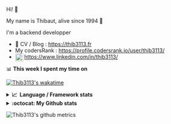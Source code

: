 Hi! 👋

My name is Thibaut, alive since 1994 🍷

I'm a backend developper

-   📝 CV / Blog : https://thib3113.fr
-   My codersRank : https://profile.codersrank.io/user/thib3113/
-   <a href="https://www.linkedin.com/in/thib3113/"><img align="left" alt="Thib3113's Linkedin" width="21px" src="https://img.icons8.com/color/48/linkedin.png" /></a> https://www.linkedin.com/in/thib3113/

📊 **This week I spent my time on**

[![Thib3113's wakatime](https://github-readme-stats.vercel.app/api/wakatime?username=thib3113&layout=default&theme=dracula&langs_count=6&hide_title=true&hide_border=true)](https://wakatime.com/@thib3113)

<details>
  <summary><b>📈&nbsp;&nbsp;Language&nbsp;/&nbsp;Framework stats</b></summary>
  <br/>  
  <a href='https://profile.codersrank.io/user/thib3113/'>
  <img src='http://cr-skills-chart-widget.azurewebsites.net/api/api?username=thib3113&padding=30&skills=php,batchfile,javascript,less,mysql,reactjs,scss,shell,typescript,vue'>
  </a>
</details>

<details>
  <summary><b>:octocat: My Github stats</b></summary>
  <br/>  
  
  <img src="https://github-readme-stats.vercel.app/api?username=thib3113&theme=dracula&show_icons=true&" alt="Thib3113's GitHub stats" />

<!--START_SECTION:activity-->

1. 🎉 Merged PR [#262](https://github.com/thib3113/vban/pull/262) in [thib3113/vban](https://github.com/thib3113/vban)
2. 🎉 Merged PR [#254](https://github.com/thib3113/vban/pull/254) in [thib3113/vban](https://github.com/thib3113/vban)
3. 🎉 Merged PR [#252](https://github.com/thib3113/vban/pull/252) in [thib3113/vban](https://github.com/thib3113/vban)
4. 🚀 Published release [V1.2.0 - Allow custom mappers](https://github.com/spailybot/moleculer-auto-openapi/releases/tag/v1.2.0) in [spailybot/moleculer-auto-openapi](https://github.com/spailybot/moleculer-auto-openapi)
5. 🚀 Published release [Allow to filter aliases](https://github.com/spailybot/moleculer-auto-openapi/releases/tag/v1.1.0) in [spailybot/moleculer-auto-openapi](https://github.com/spailybot/moleculer-auto-openapi)
 <!--END_SECTION:activity-->

</details>

![Thib3113's github metrics](https://gist.githubusercontent.com/thib3113/83a96e16f8bca103f1b0e376186c66ec/raw/github-metrics.svg)
